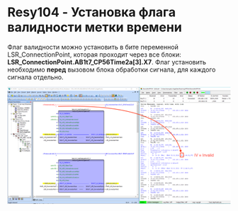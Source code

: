 # Resy104 - Установка флага валидности метки времени

Флаг валидности можно установить в бите переменной LSR_ConnectionPoint, которая проходит через все блоки: **LSR_ConnectionPoint.AB1t7_CP56Time2a[3].X7**. Флаг установить необходимо **перед** вызовом блока обработки сигнала, для каждого сигнала отдельно.

![Example](https://raw.githubusercontent.com/axhelp/resy104-set-timestamp-validity/master/example.png)